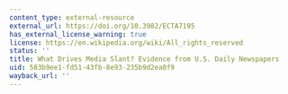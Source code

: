 ```yaml
---
content_type: external-resource
external_url: https://doi.org/10.3982/ECTA7195
has_external_license_warning: true
license: https://en.wikipedia.org/wiki/All_rights_reserved
status: ''
title: What Drives Media Slant? Evidence from U.S. Daily Newspapers
uid: 583b9ee1-fd51-43fb-8e93-235b9d2ea0f9
wayback_url: ''
---
```

